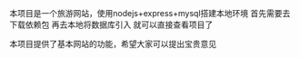 本项目是一个旅游网站，使用nodejs+express+mysql搭建本地环境
首先需要去下载依赖包 
再去本地将数据库引入
就可以直接查看项目了

本项目提供了基本网站的功能，希望大家可以提出宝贵意见
